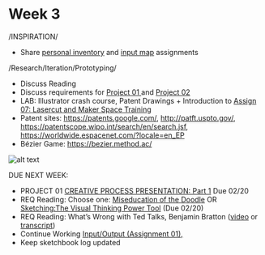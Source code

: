 # Week 3

/INSPIRATION/
* Share [personal inventory](personal_inventory.md) and [input map](input_map.md) assignments 

/Research/Iteration/Prototyping/
* Discuss Reading
* Discuss requirements for [Project 01 ](creative_process.md) and [Project 02](city_as_site.md)
* LAB: Illustrator crash course, Patent Drawings + Introduction to [Assign 07: Lasercut and Maker Space Training](lasercut.md)
* Patent sites: https://patents.google.com/, http://patft.uspto.gov/, https://patentscope.wipo.int/search/en/search.jsf, https://worldwide.espacenet.com/?locale=en_EP 
* Bézier Game: https://bezier.method.ac/

![alt text](https://github.com/KitMcDermott/DM6053-Ideation-and-Prototyping-SP19-McDermott/blob/master/scamper.png "Scamper")

DUE NEXT WEEK:
* PROJECT 01 [CREATIVE PROCESS PRESENTATION: Part 1](creative_process.md) Due 02/20
* REQ Reading: Choose one: [Miseducation of the Doodle](https://alistapart.com/article/the-miseducation-of-the-doodle) OR [Sketching:The Visual Thinking Power Tool](https://alistapart.com/article/sketching-the-visual-thinking-power-tool) (Due 02/20)
* REQ Reading: What’s Wrong with Ted Talks, Benjamin Bratton ([video](https://www.youtube.com/watch?v=Yo5cKRmJaf0) or [transcript](https://www.theguardian.com/commentisfree/2013/dec/30/we-need-to-talk-about-ted))
* Continue Working [Input/Output (Assignment 01),](constant_inputoutput.md) 
* Keep sketchbook log updated

